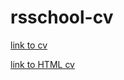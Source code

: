 # rsschool-cv
[link to cv](https://vvsar.github.io/rsschool-cv/cv)

[link to HTML cv](https://vvsar.github.io/rsschool-cv-html)
